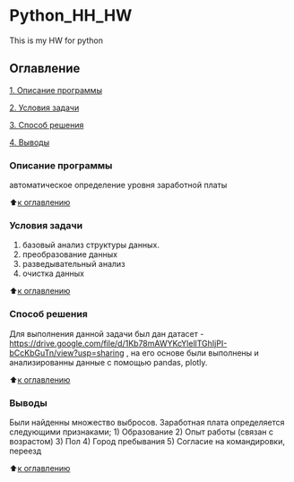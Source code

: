 # Python_HH_HW
This is my HW for python

## Оглавление
[1. Описание программы](https://github.com/Meretrix6/Python_HH_HW/blob/main/README.md/#Описание-дз)

[2. Условия задачи](https://github.com/Meretrix6/Python_HH_HW/tree/main/README.md/#Условия-задачи)

[3. Способ решения](https://github.com/Meretrix6/Python_HH_HW/tree/main/README.md/#Способ-решения)

[4. Выводы](https://github.com/Meretrix6/Python_HH_HW/tree/main/README.md/#Выводы)


### Описание программы
автоматическое определение уровня заработной платы

:arrow_up:[к оглавлению](https://github.com/Meretrix6/Python_HH_HW/tree/main/README.md/#Оглавление)

### Условия задачи
1) базовый анализ структуры данных.
2) преобразование данных
3) разведывательный анализ
4) очистка данных   

:arrow_up:[к оглавлению](https://github.com/Meretrix6/Python_HH_HW/tree/main/README.md/#Оглавление)

### Способ решения
Для выполнения данной задачи был дан датасет - https://drive.google.com/file/d/1Kb78mAWYKcYlellTGhIjPI-bCcKbGuTn/view?usp=sharing , на его основе были выполнены и анализированны данные с помощью pandas, plotly. 

:arrow_up:[к оглавлению](https://github.com/Meretrix6/Python_HH_HW/tree/main/README.md/#Оглавление)

### Выводы
Были найденны множество выбросов.
Заработная плата определяется следующими признаками; 
    1) Образование
    2) Опыт работы (связан с возрастом)
    3) Пол
    4) Город пребывания
    5) Согласие на командировки, переезд

:arrow_up:[к оглавлению](https://github.com/Meretrix6/Python_HH_HW/tree/main/README.md/#Оглавление)